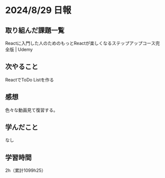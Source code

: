 # 2024/8/29 日報
## 取り組んだ課題一覧
Reactに入門した人のためのもっとReactが楽しくなるステップアップコース完全版 | Udemy

## 次やること
ReactでToDo Listを作る

## 感想
色々な動画見て復習する。


## 学んだこと
なし

## 学習時間
2h（累計1099h25）
